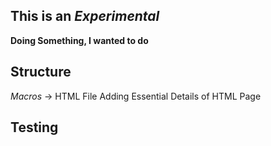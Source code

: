 ## This is an *Experimental*
**Doing Something, I wanted to do**

## Structure
*Macros* -> HTML File
Adding Essential Details of HTML Page

## Testing